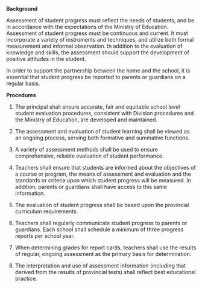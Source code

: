 **Background**

Assessment of student progress must reflect the needs of students, and be in accordance with the expectations of the Ministry of Education. Assessment of student progress must be continuous and current. It must incorporate a variety of instruments and techniques, and utilize both formal measurement and informal observation. In addition to the evaluation of knowledge and skills, the assessment should support the development of positive attitudes in the student.

In order to support the partnership between the home and the school, it is essential that student progress be reported to parents or guardians on a regular basis.


**Procedures**

1.	The principal shall ensure accurate, fair and equitable school level student evaluation procedures, consistent with Division procedures and the Ministry of Education, are developed and maintained.

2.	The assessment and evaluation of student learning shall be viewed as an ongoing process, serving both formative and summative functions.

3.	A variety of assessment methods shall be used to ensure comprehensive, reliable evaluation of student performance.

4.	Teachers shall ensure that students are informed about the objectives of a course or program, the means of assessment and evaluation and the standards or criteria upon which student progress will be measured. In addition, parents or guardians shall have access to this same information.

5.	The evaluation of student progress shall be based upon the provincial curriculum requirements.

6.	Teachers shall regularly communicate student progress to parents or guardians. Each school shall schedule a minimum of three progress reports per school year.

7.	When determining grades for report cards, teachers shall use the results of regular, ongoing assessment as the primary basis for determination.

8.	The interpretation and use of assessment information (including that derived from the results of provincial tests) shall reflect best educational practice.
